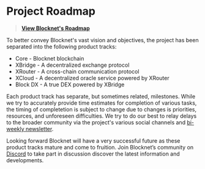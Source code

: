 # Project Roadmap

> [**View Blocknet's Roadmap** ](https://blocknet.co/roadmap)

To better convey Blocknet's vast vision and objectives, the project has been separated into the following product tracks:

* Core - Blocknet blockchain
* XBridge - A decentralized exchange protocol
* XRouter - A cross-chain communication protocol
* XCloud - A decentralized oracle service powered by XRouter
* Block DX - A true DEX powered by XBridge

Each product track has separate, but sometimes related, milestones. While we try to accurately provide time estimates for completion of various tasks, the timing of completetion is subject to change due to changes is priorities, resources, and unforeseen difficulties. We try to do our best to relay delays to the broader community via the project's various social channels and [bi-weekly newsletter](https://eepurl.com/c5OJMj).

Looking forward Blocknet will have a very successful future as these product tracks mature and come to fruition. Join Blocknet’s community on [Discord](https://discord.gg/vGa7GeCu8B) to take part in discussion discover the latest information and developments.
